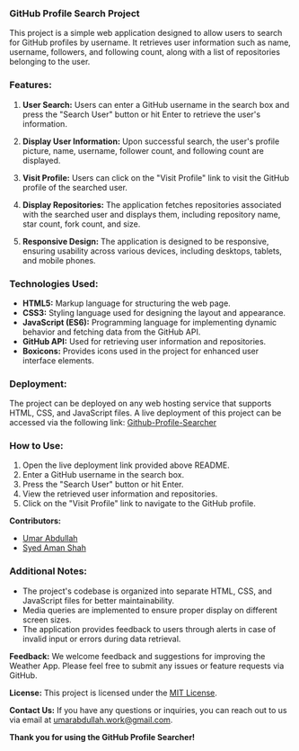 ### GitHub Profile Search Project

This project is a simple web application designed to allow users to search for GitHub profiles by username. It retrieves user information such as name, username, followers, and following count, along with a list of repositories belonging to the user.

### Features:

1. **User Search:** Users can enter a GitHub username in the search box and press the "Search User" button or hit Enter to retrieve the user's information.

2. **Display User Information:** Upon successful search, the user's profile picture, name, username, follower count, and following count are displayed.

3. **Visit Profile:** Users can click on the "Visit Profile" link to visit the GitHub profile of the searched user.

4. **Display Repositories:** The application fetches repositories associated with the searched user and displays them, including repository name, star count, fork count, and size.

5. **Responsive Design:** The application is designed to be responsive, ensuring usability across various devices, including desktops, tablets, and mobile phones.


### Technologies Used:

- **HTML5:** Markup language for structuring the web page.
- **CSS3:** Styling language used for designing the layout and appearance.
- **JavaScript (ES6):** Programming language for implementing dynamic behavior and fetching data from the GitHub API.
- **GitHub API:** Used for retrieving user information and repositories.
- **Boxicons:** Provides icons used in the project for enhanced user interface elements.


### Deployment:

The project can be deployed on any web hosting service that supports HTML, CSS, and JavaScript files. A live deployment of this project can be accessed via the following link: [Github-Profile-Searcher](https://github-user-search-by-aman-umar.netlify.app/)


### How to Use:

1. Open the live deployment link provided above README.
2. Enter a GitHub username in the search box.
3. Press the "Search User" button or hit Enter.
4. View the retrieved user information and repositories.
5. Click on the "Visit Profile" link to navigate to the GitHub profile.


**Contributors:**
- [Umar Abdullah](<https://github.com/umarabdullah-991>)
- [Syed Aman Shah](<https://github.com/amanxsyed>)


### Additional Notes:

- The project's codebase is organized into separate HTML, CSS, and JavaScript files for better maintainability.
- Media queries are implemented to ensure proper display on different screen sizes.
- The application provides feedback to users through alerts in case of invalid input or errors during data retrieval.

**Feedback:**
We welcome feedback and suggestions for improving the Weather App. Please feel free to submit any issues or feature requests via GitHub.

**License:**
This project is licensed under the [MIT License](<https://opensource.org/license/mit>).

**Contact Us:**
If you have any questions or inquiries, you can reach out to us via email at [umarabdullah.work@gmail.com](mailto:umarabdullah.work@gmail.com).

**Thank you for using the  GitHub Profile Searcher!**
